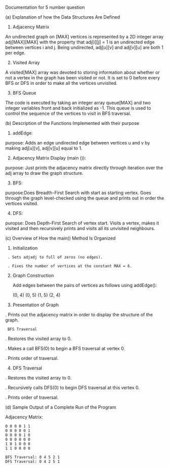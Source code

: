 Documentation for 5 number question

(a) Explanation of how the Data Structures Are Defined

1. Adjacency Matrix

An undirected graph on [MAX] vertices is represented by a 2D integer array adj[MAX][MAX] with the property that adj[i][j] = 1 is an undirected edge between     vertices i and j. Being undirected, adj[u][v] and adj[v][u] are both 1 per edge.

2. Visited Array

A visited[MAX] array was devoted to storing information about whether or not a vertex in the graph has been visited or not. It is set to 0 before every BFS or DFS in order to make all the vertices unvisited.

3. BFS Queue

The code is executed by taking an integer array queue[MAX] and two integer variables front and back initialized as -1. This queue is used to control the sequence of the vertices to visit in BFS traversal.

(b) Description of the Functions Implemented with their purpose

1. addEdge:

purpose: Adds an edge undirected edge between vertices u and v by making adj[u][v], adj[v][u] equal to 1.

2. Adjacency Matrix Display (main ()):

purpose: Just prints the adjacency matrix directly through iteration over the adj array to draw the graph structure.

3. BFS:

purpose:Does Breadth-First Search with start as starting vertex. Goes through the graph level-checked using the queue and prints out in order the vertices        visited.

4. DFS:

puropse: Does Depth-First Search of vertex start. Visits a vertex, makes it visited and then recursively prints and visits all its unvisited neighbours.


(c) Overview of How the main() Method Is Organized

  1.  Initialization

     . Sets adjadj to full of zeros (no edges).

     . Fixes the number of vertices at the constant MAX = 6.

 2.  Graph Construction

     Add edges between the pairs of vertices as follows using addEdge():

     (0, 4)
     (0, 5)
     (1, 5)
     (2, 4)

 3.  Presentation of Graph

   . Prints out the adjacency matrix in order to display the structure of the graph.

     BFS Traversal

   . Restores the visited array to 0.

   . Makes a call BFS(0) to begin a BFS traversal at vertex 0.

   . Prints order of traversal.

 4.  DFS Traversal

   . Restores the visited array to 0.

   . Recursively calls DFS(0) to begin DFS traversal at this vertex 0.

   . Prints order of traversal.

(d) Sample Output of a Complete Run of the Program 

   Adjacency Matrix:

    0 0 0 0 1 1
    0 0 0 0 0 1
    0 0 0 0 1 0
    0 0 0 0 0 0
    1 0 1 0 0 0
    1 1 0 0 0 0

    BFS Traversal: 0 4 5 2 1
    DFS Traversal: 0 4 2 5 1


